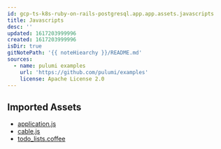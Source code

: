 ```yaml
---
id: gcp-ts-k8s-ruby-on-rails-postgresql.app.app.assets.javascripts
title: Javascripts
desc: ''
updated: 1617203999996
created: 1617203999996
isDir: true
gitNotePath: '{{ noteHiearchy }}/README.md'
sources:
  - name: pulumi examples
    url: 'https://github.com/pulumi/examples'
    license: Apache License 2.0
---
```

## Imported Assets

- [application.js](/assets/application.js)
- [cable.js](/assets/cable.js)
- [todo_lists.coffee](/assets/todo_lists.coffee)

